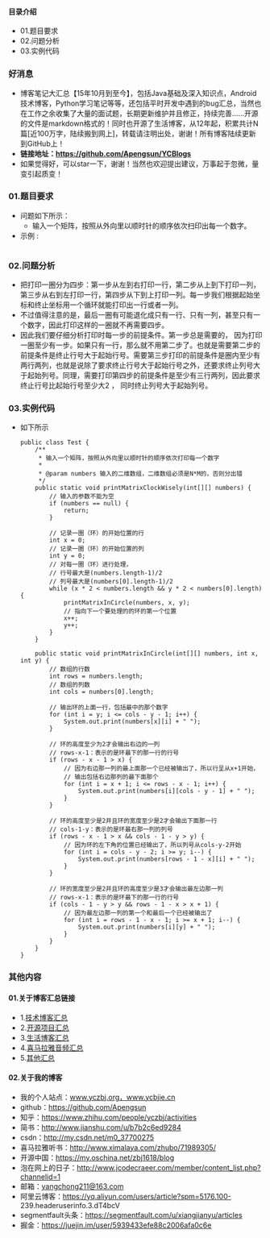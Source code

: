 #### 目录介绍
- 01.题目要求
- 02.问题分析
- 03.实例代码



### 好消息
- 博客笔记大汇总【15年10月到至今】，包括Java基础及深入知识点，Android技术博客，Python学习笔记等等，还包括平时开发中遇到的bug汇总，当然也在工作之余收集了大量的面试题，长期更新维护并且修正，持续完善……开源的文件是markdown格式的！同时也开源了生活博客，从12年起，积累共计N篇[近100万字，陆续搬到网上]，转载请注明出处，谢谢！所有博客陆续更新到GitHub上！
- **链接地址：https://github.com/Apengsun/YCBlogs**
- 如果觉得好，可以star一下，谢谢！当然也欢迎提出建议，万事起于忽微，量变引起质变！






### 01.题目要求
- 问题如下所示：
    - 输入一个矩阵，按照从外向里以顺时针的顺序依次扫印出每一个数字。
- 示例 :
    ```

    ```




### 02.问题分析
- 把打印一圈分为四步：第一步从左到右打印一行，第二步从上到下打印一列，第三步从右到左打印一行，第四步从下到上打印一列。每一步我们根据起始坐标和终止坐标用一个循环就能打印出一行或者一列。
- 不过值得注意的是，最后一圈有可能退化成只有一行、只有一列，甚至只有一个数字，因此打印这样的一圈就不再需要四步。
- 因此我们要仔细分析打印时每一步的前提条件。第一步总是需要的， 因为打印一圈至少有一步。如果只有一行，那么就不用第二步了。也就是需要第二步的前提条件是终止行号大于起始行号。需要第三步打印的前提条件是圈内至少有两行两列，也就是说除了要求终止行号大于起始行号之外，还要求终止列号大于起始列号。同理，需要打印第四步的前提条件是至少有三行两列，因此要求终止行号比起始行号至少大2 ， 同时终止列号大于起始列号。


### 03.实例代码
- 如下所示
    ```
    public class Test {
        /**
         * 输入一个矩阵，按照从外向里以顺时针的顺序依次打印每一个数字
         *
         * @param numbers 输入的二维数组，二维数组必须是N*M的，否则分出错
         */
        public static void printMatrixClockWisely(int[][] numbers) {
            // 输入的参数不能为空
            if (numbers == null) {
                return;
            }
    
            // 记录一圈（环）的开始位置的行
            int x = 0;
            // 记录一圈（环）的开始位置的列
            int y = 0;
            // 对每一圈（环）进行处理，
            // 行号最大是(numbers.length-1)/2
            // 列号最大是(numbers[0].length-1)/2
            while (x * 2 < numbers.length && y * 2 < numbers[0].length) {
                printMatrixInCircle(numbers, x, y);
                // 指向下一个要处理的的环的第一个位置
                x++;
                y++;
            }
        }
    
        public static void printMatrixInCircle(int[][] numbers, int x, int y) {
            // 数组的行数
            int rows = numbers.length;
            // 数组的列数
            int cols = numbers[0].length;
    
            // 输出环的上面一行，包括最中的那个数字
            for (int i = y; i <= cols - y - 1; i++) {
                System.out.print(numbers[x][i] + " ");
            }
    
            // 环的高度至少为2才会输出右边的一列
            // rows-x-1：表示的是环最下的那一行的行号
            if (rows - x - 1 > x) {
                // 因为右边那一列的最上面那一个已经被输出了，所以行呈从x+1开始，
                // 输出包括右边那列的最下面那个
                for (int i = x + 1; i <= rows - x - 1; i++) {
                    System.out.print(numbers[i][cols - y - 1] + " ");
                }
            }
    
            // 环的高度至少是2并且环的宽度至少是2才会输出下面那一行
            // cols-1-y：表示的是环最右那一列的列号
            if (rows - x - 1 > x && cols - 1 - y > y) {
                // 因为环的左下角的位置已经输出了，所以列号从cols-y-2开始
                for (int i = cols - y - 2; i >= y; i--) {
                    System.out.print(numbers[rows - 1 - x][i] + " ");
                }
            }
    
            // 环的宽度至少是2并且环的高度至少是3才会输出最左边那一列
            // rows-x-1：表示的是环最下的那一行的行号
            if (cols - 1 - y > y && rows - 1 - x > x + 1) {
                // 因为最左边那一列的第一个和最后一个已经被输出了
                for (int i = rows - 1 - x - 1; i >= x + 1; i--) {
                    System.out.print(numbers[i][y] + " ");
                }
            }
        }
    }
    ```







### 其他内容
#### 01.关于博客汇总链接
- 1.[技术博客汇总](https://www.jianshu.com/p/614cb839182c)
- 2.[开源项目汇总](https://blog.csdn.net/m0_37700275/article/details/80863574)
- 3.[生活博客汇总](https://blog.csdn.net/m0_37700275/article/details/79832978)
- 4.[喜马拉雅音频汇总](https://www.jianshu.com/p/f665de16d1eb)
- 5.[其他汇总](https://www.jianshu.com/p/53017c3fc75d)



#### 02.关于我的博客
- 我的个人站点：www.yczbj.org，www.ycbjie.cn
- github：https://github.com/Apengsun
- 知乎：https://www.zhihu.com/people/yczbj/activities
- 简书：http://www.jianshu.com/u/b7b2c6ed9284
- csdn：http://my.csdn.net/m0_37700275
- 喜马拉雅听书：http://www.ximalaya.com/zhubo/71989305/
- 开源中国：https://my.oschina.net/zbj1618/blog
- 泡在网上的日子：http://www.jcodecraeer.com/member/content_list.php?channelid=1
- 邮箱：yangchong211@163.com
- 阿里云博客：https://yq.aliyun.com/users/article?spm=5176.100- 239.headeruserinfo.3.dT4bcV
- segmentfault头条：https://segmentfault.com/u/xiangjianyu/articles
- 掘金：https://juejin.im/user/5939433efe88c2006afa0c6e










